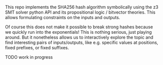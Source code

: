 This repo implements the SHA256 hash algorithm symbolically using the z3 SMT solver python API and its propositional logic / bitvector theories.
This allows formulating constraints on the inputs and outputs.

Of course this does not make it possible to break strong hashes because we quickly run into the exponentials!
This is nothing serious, just playing around.
But it nonetheless allows us to interactively explore the topic and find interesting pairs of inputs/outputs, like e.g. specific values at positions, fixed prefixes, or fixed suffixes.

TODO work in progress
